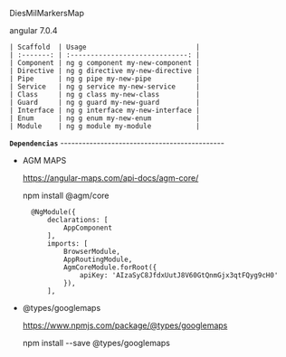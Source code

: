 DiesMilMarkersMap

angular 7.0.4

    | Scaffold  | Usage                           |
    | :-------: | :-----------------------------: |
    | Component | ng g component my-new-component |
    | Directive | ng g directive my-new-directive |
    | Pipe      | ng g pipe my-new-pipe           |
    | Service   | ng g service my-new-service     |
    | Class     | ng g class my-new-class         |
    | Guard     | ng g guard my-new-guard         |
    | Interface | ng g interface my-new-interface |
    | Enum      | ng g enum my-new-enum           |
    | Module    | ng g module my-module           |

**`Dependencias`**
    ---------------------------------------------
    
- AGM MAPS

    https://angular-maps.com/api-docs/agm-core/
    
    npm install @agm/core
    
        @NgModule({
            declarations: [
                AppComponent
            ],
            imports: [
                BrowserModule,
                AppRoutingModule,
                AgmCoreModule.forRoot({
                    apiKey: 'AIzaSyC8JfdxUutJ8V60GtQnmGjx3qtFQyg9cH0'
                }),
            ],

    
- @types/googlemaps
    
    https://www.npmjs.com/package/@types/googlemaps
    
    npm install --save @types/googlemaps

